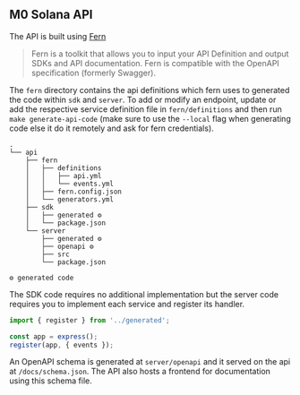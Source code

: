 ## M0 Solana API

The API is built using [Fern](https://github.com/fern-api/fern)

> Fern is a toolkit that allows you to input your API Definition and output SDKs and API documentation. Fern is compatible with the OpenAPI specification (formerly Swagger).

The `fern` directory contains the api definitions which fern uses to generated the code within `sdk` and `server`. To add or modify an endpoint, update or add the respective service definition file in `fern/definitions` and then run `make generate-api-code` (make sure to use the `--local` flag when generating code else it do it remotely and ask for fern credentials).

```
.
└── api
    ├── fern
    │   ├── definitions
    │   │   ├── api.yml
    │   │   └── events.yml
    │   ├── fern.config.json
    │   └── generators.yml
    ├── sdk
    │   ├── generated ⚙️
    │   └── package.json
    └── server
        ├── generated ⚙️
        ├── openapi ⚙️
        ├── src
        └── package.json

⚙️ generated code
```

The SDK code requires no additional implementation but the server code requires you to implement each service and register its handler.

```ts
import { register } from '../generated';

const app = express();
register(app, { events });
```

An OpenAPI schema is generated at `server/openapi` and it served on the api at `/docs/schema.json`. The API also hosts a frontend for documentation using this schema file.
